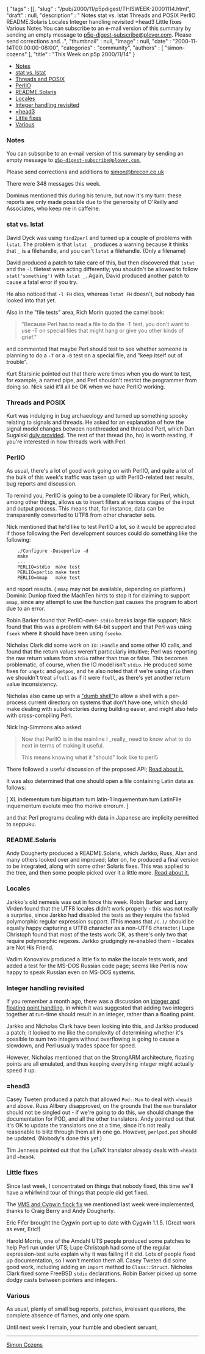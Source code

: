 {
   "tags" : [],
   "slug" : "/pub/2000/11/p5pdigest/THISWEEK-20001114.html",
   "draft" : null,
   "description" : " Notes stat vs. lstat Threads and POSIX PerlIO README.Solaris Locales Integer handling revisited =head3 Little fixes Various Notes You can subscribe to an e-mail version of this summary by sending an empty message to p5p-digest-subscribe@plover.com. Please send corrections and...",
   "thumbnail" : null,
   "image" : null,
   "date" : "2000-11-14T00:00:00-08:00",
   "categories" : "community",
   "authors" : [
      "simon-cozens"
   ],
   "title" : "This Week on p5p 2000/11/14"
}



-   [Notes](#Notes)
-   [stat vs. lstat](#stat_vs_lstat)
-   [Threads and POSIX](#Threads_and_POSIX)
-   [PerlIO](#PerlIO)
-   [README.Solaris](#READMESolaris)
-   [Locales](#Locales)
-   [Integer handling revisited](#Integer_handling_revisited)
-   [=head3](#head3)
-   [Little fixes](#Little_fixes)
-   [Various](#Various)

### <span id="Notes">Notes</span>

You can subscribe to an e-mail version of this summary by sending an empty message to [`p5p-digest-subscribe@plover.com`.](mailto:p5p-digest-subscribe@plover.com)

Please send corrections and additions to simon@brecon.co.uk

There were 348 messages this week.

Dominus mentioned this during his tenure, but now it's my turn: these reports are only made possible due to the generosity of O'Reilly and Associates, who keep me in caffeine.

### <span id="stat_vs_lstat">stat vs. lstat</span>

David Dyck was using `find2perl` and turned up a couple of problems with `lstat`. The problem is that `lstat _` produces a warning because it thinks that `_` is a filehandle, and you can't `lstat` a filehandle. (Only a filename)

David produced a patch to take care of this, but then discovered that `lstat` and the `-l` filetest were acting differently; you shouldn't be allowed to follow `stat('something')` with `lstat _`. Again, David produced another patch to cause a fatal error if you try.

He also noticed that `-l FH` dies, whereas `lstat FH` doesn't, but nobody has looked into that yet.

Also in the "file tests" area, Rich Morin quoted the camel book:

> "Because Perl has to read a file to do the -T test, you don't want to use -T on special files that might hang or give you other kinds of grief."

and commented that maybe Perl should test to see whether someone is planning to do a `-T` or a `-B` test on a special file, and "keep itself out of trouble".

Kurt Starsinic pointed out that there were times when you do want to test, for example, a named pipe, and Perl shouldn't restrict the programmer from doing so. Nick said it'll all be OK when we have PerlIO working.

### <span id="Threads_and_POSIX">Threads and POSIX</span>

Kurt was indulging in bug archaeology and turned up something spooky relating to signals and threads. He asked for an explanation of how the signal model changes between nonthreaded and threaded Perl, which Dan Sugalski [duly provided](http://www.xray.mpe.mpg.de/mailing-lists/perl5-porters/2000-11/msg00356.html). The rest of that thread (ho, ho) is worth reading, if you're interested in how threads work with Perl.

### <span id="PerlIO">PerlIO</span>

As usual, there's a lot of good work going on with PerlIO, and quite a lot of the bulk of this week's traffic was taken up with PerlIO-related test results, bug reports and discussion.

To remind you, PerlIO is going to be a complete IO library for Perl, which, among other things, allows us to insert filters at various stages of the input and output process. This means that, for instance, data can be transparently converted to UTF8 from other character sets.

Nick mentioned that he'd like to test PerlIO a lot, so it would be appreciated if those following the Perl development sources could do something like the following:



        ./Configure -Duseperlio -d
        make
        ...
        PERLIO=stdio  make test
        PERLIO=perlio make test
        PERLIO=mmap   make test

and report results. ( `mmap` may not be available, depending on platform.) Dominic Dunlop fixed the MachTen hints to stop it for claiming to support `mmap`, since any attempt to use the function just causes the program to abort due to an error.

Robin Barker found that PerlIO-over- `stdio` breaks large file support; Nick found that this was a problem with 64-bit support and that Perl was using `fseek` where it should have been using `fseeko`.

Nicholas Clark did some work on `IO::Handle` and some other IO calls, and found that the return values weren't particularly intuitive; Perl was reporting the raw return values from `stdio` rather than true or false. This becomes problematic, of course, when the IO model isn't `stdio`. He produced some fixes for `ungetc` and `getpos`, and he also noted that if we're using `sfio` then we shouldn't treat `sftell` as if it were `ftell`, as there's yet another return value inconsistency.

Nicholas also came up with a ["dumb shell"](http://www.xray.mpe.mpg.de/mailing-lists/perl5-porters/2000-11/msg00604.html)to allow a shell with a per-process current directory on systems that don't have one, which should make dealing with subdirectories during building easier, and might also help with cross-compiling Perl.

Nick Ing-Simmons also asked

> Now that PerlIO is in the mainline I \_really\_ need to know what to do next in terms of making it useful.
>
> This means knowing what it "should" look like to perl5

There followed a useful discussion of the proposed API; [Read about it.](http://www.xray.mpe.mpg.de/mailing-lists/perl5-porters/2000-11/msg00390.html)

It was also determined that one should open a file containing Latin data as follows:

\[ XL indementum tum biguttam tum latin-1 inquementum tum LatinFile inquementum evolute meo fho morive errorum. \]

and that Perl programs dealing with data in Japanese are implicity permitted to seppuku.

### <span id="READMESolaris">README.Solaris</span>

Andy Dougherty produced a README.Solaris, which Jarkko, Russ, Alan and many others looked over and improved; later on, he produced a final version to be integrated, along with some other Solaris fixes. This was applied to the tree, and then some people picked over it a little more. [Read about it.](http://www.xray.mpe.mpg.de/mailing-lists/perl5-porters/2000-11/msg00559.html)

### <span id="Locales">Locales</span>

Jarkko's old nemesis was out in force this week. Robin Barker and Larry Virden found that the UTF8 locales didn't work properly - this was not really a surprise, since Jarkko had disabled the tests as they require the fabled polymorphic regular expression support. (This means that `/(.)/` should be equally happy capturing a UTF8 character as a non-UTF8 character.) Lupe Christoph found that most of the tests work OK, as there's only two that require polymorphic regexes. Jarkko grudgingly re-enabled them - locales are Not His Friend.

Vadim Konovalov produced a little fix to make the locale tests work, and added a test for the MS-DOS Russian code page; seems like Perl is now happy to speak Russian even on MS-DOS systems.

### <span id="Integer_handling_revisited">Integer handling revisited</span>

If you remember a month ago, there was a discussion on [integer and floating point handling](/pub/2000/10/p5pdigest/THISWEEK-20001008.html#Integer_and_floating_point_handling), in which it was suggested that adding two integers together at run-time should result in an integer, rather than a floating point.

Jarkko and Nicholas Clark have been looking into this, and Jarkko produced a patch; it looked to me like the complexity of determining whether it's possible to sum two integers without overflowing is going to cause a slowdown, and Perl usually trades space for speed.

However, Nicholas mentioned that on the StrongARM architecture, floating points are all emulated, and thus keeping everything integer might actually speed it up.

### <span id="head3">=head3</span>

Casey Tweten produced a patch that allowed `Pod::Man` to deal with `=head3` and above. Russ Allbery disapproved, on the grounds that the `man` translator should not be singled out - if we're going to do this, we should change the documentation for POD, and all the other translators. Andy pointed out that it's OK to update the translators one at a time, since it's not really reasonable to blitz through them all in one go. However, `perlpod.pod` should be updated. (Nobody's done this yet.)

Tim Jenness pointed out that the LaTeX translator already deals with `=head3` and `=head4`.

### <span id="Little_fixes">Little fixes</span>

Since last week, I concentrated on things that nobody fixed, this time we'll have a whirlwind tour of things that people did get fixed.

The [VMS and Cygwin flock fix](http://www.xray.mpe.mpg.de/mailing-lists/perl5-porters/2000-11/msg00271.html) we mentioned last week were implemented, thanks to Craig Berry and Andy Dougherty.

Eric Fifer brought the Cygwin port up to date with Cygwin 1.1.5. (Great work as ever, Eric!)

Harold Morris, one of the Amdahl UTS people produced some patches to help Perl run under UTS; Lupe Christoph had some of the regular expression-test suite explain why it was failing if it did. Lots of people fixed up documentation, so I won't mention them all. Casey Tweten did some good work, including adding an `import` method to `Class::Struct`. Nicholas Clark fixed some FreeBSD `stdio` declarations. Robin Barker picked up some dodgy casts between pointers and integers.

### <span id="Various">Various</span>

As usual, plenty of small bug reports, patches, irrelevant questions, the complete absence of flames, and only one spam.

Until next week I remain, your humble and obedient servant,

------------------------------------------------------------------------

[Simon Cozens](mailto:simon@brecon.co.uk)
